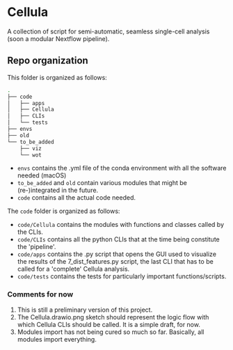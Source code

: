 # Cellula

A collection of script for semi-automatic, seamless single-cell analysis (soon a modular Nextflow pipeline).

## Repo organization

This folder is organized as follows:

```bash
.
├── code
│   ├── apps
│   ├── Cellula
│   ├── CLIs
│   └── tests
├── envs
├── old
└── to_be_added
    ├── viz
    └── wot
```

* `envs` contains the .yml file of the conda environment with all the software needed (macOS)
* `to_be_added` and `old` contain various modules that might be (re-)integrated in the future. 
* `code` contains all the actual code needed.

The `code` folder is organized as follows:


* `code/Cellula` contains the modules with functions and classes called by the CLIs.
* `code/CLIs` contains all the python CLIs that at the time being constitute the 'pipeline'.
* `code/apps` contains the .py script that opens the GUI used to visualize the results of the 7_dist_features.py script, the last CLI that has to be called for a 'complete' Cellula analysis.
* `code/tests` contains the tests for particularly important functions/scripts.

### Comments for now
1. This is still a preliminary version of this project. 
2. The Cellula.drawio.png sketch should represent the logic flow with which Cellula CLIs should be called. It is a simple draft, for now.
3. Modules import has not being cured so much so far. Basically, all modules import everything.